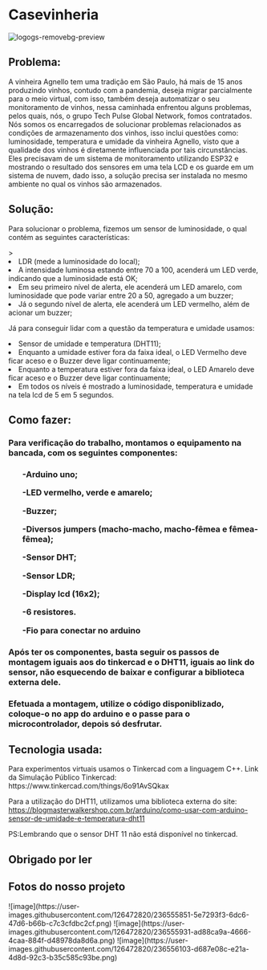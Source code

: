 # Casevinheria

![logogs-removebg-preview](https://github.com/Rodrigo-Brasileiro/caseHeinz/assets/126472820/2cd126f6-513e-4762-bfc2-2e14e4d12019)

<h2>Problema:</h2>

<p>A vinheira Agnello tem uma tradição em São Paulo, há mais de 15 anos produzindo vinhos, contudo com a pandemia, deseja migrar parcialmente para o meio virtual, com isso, também deseja automatizar o seu monitoramento de vinhos, nessa caminhada enfrentou alguns problemas, pelos quais, nós, o grupo Tech Pulse Global Network, fomos contratados. Nós somos os encarregados de solucionar problemas relacionados as condições de armazenamento dos vinhos, isso inclui questões como: luminosidade, temperatura e umidade da vinheira Agnello, visto que a qualidade dos vinhos é diretamente influenciada por tais circunstâncias. Eles precisavam de um sistema de monitoramento utilizando ESP32 e mostrando o resultado dos sensores em uma tela LCD e os guarde em um sistema de nuvem, dado isso, a solução precisa ser instalada no mesmo ambiente no qual os vinhos são armazenados.</p>

<h2>Solução:</h2>
  
  <p>Para solucionar o problema, fizemos um sensor de luminosidade, o qual contém as seguintes características:</p>>
  <li>LDR (mede a luminosidade do local);</li>
  <li>A intensidade luminosa estando entre 70 a 100, acenderá um LED verde, indicando que a luminosidade está OK;</li>
  <li>Em seu primeiro nível de alerta, ele acenderá um LED amarelo, com luminosidade que pode variar entre 20 a 50, agregado a um buzzer;</li>
  <li>Já o segundo nível de alerta, ele acenderá um LED vermelho, além de acionar um buzzer;</li>
  <p>Já para conseguir lidar com a questão da temperatura e umidade usamos:</p>
  <li>Sensor de umidade e temperatura (DHT11);</li>
  <li>Enquanto a umidade estiver fora da faixa ideal, o LED Vermelho deve ficar aceso e o Buzzer deve ligar continuamente;</li>
  <li>Enquanto a temperatura estiver fora da faixa ideal, o LED Amarelo deve ficar aceso e o Buzzer deve ligar continuamente;</li>
  <li>Em todos os níveis é mostrado a luminosidade, temperatura e umidade na tela lcd de 5 em 5 segundos.</li>

<h2>Como fazer:</h2>
<h3> Para verificação do trabalho, montamos o equipamento na bancada, com os seguintes componentes:<h3>
 <ol>-Arduino uno;</ol>
 <ol>-LED vermelho, verde e amarelo;</ol>
 <ol>-Buzzer;</ol>
 <ol>-Diversos jumpers (macho-macho, macho-fêmea e fêmea-fêmea);</ol>
 <ol>-Sensor DHT;</ol>
 <ol>-Sensor LDR;</ol>
 <ol>-Display lcd (16x2);</ol>
 <ol>-6 resistores.</ol>
 <ol>-Fio para conectar no arduino</ol>
 <h3>Após ter os componentes, basta seguir os passos de montagem iguais aos do tinkercad e o DHT11, iguais ao link do sensor, não esquecendo de baixar e configurar a    biblioteca externa dele.</h3>
<h3>Efetuada a montagem, utilize o código disponiblizado, coloque-o no app do arduino e o passe para o microcontrolador, depois só desfrutar.

<h2>Tecnologia usada:</h2>
Para experimentos virtuais usamos o Tinkercad com a linguagem C++.
Link da Simulação Público Tinkercad:
https://www.tinkercad.com/things/6o91AvSQkax

Para a utilização do DHT11, utilizamos uma biblioteca externa do site:
https://blogmasterwalkershop.com.br/arduino/como-usar-com-arduino-sensor-de-umidade-e-temperatura-dht11 

PS:Lembrando que o sensor DHT 11 não está disponível no tinkercad.

<h2>Obrigado por ler</h2>
<h2> Fotos do nosso projeto</h2>
![image](https://user-images.githubusercontent.com/126472820/236555851-5e7293f3-6dc6-47d6-b66b-c7c3cfdbc2cf.png)
![image](https://user-images.githubusercontent.com/126472820/236555931-ad88ca9a-4666-4caa-884f-d48978da8d6a.png)
![image](https://user-images.githubusercontent.com/126472820/236556103-d687e08c-e21a-4d8d-92c3-b35c585c93be.png)




